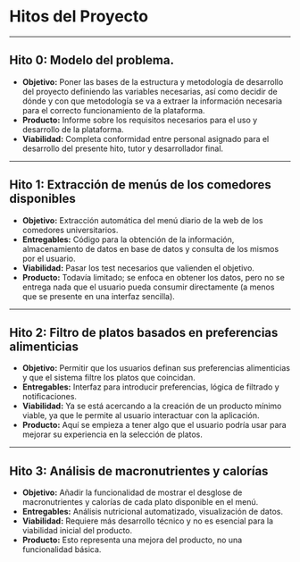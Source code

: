 # Hitos del Proyecto

---

## Hito 0: Modelo del problema.
- **Objetivo:** Poner las bases de la estructura y metodología de desarrollo del proyecto definiendo las variables necesarias, así como decidir de dónde y con que metodología se va a extraer la información necesaria para el correcto funcionamiento de la plataforma.
- **Producto:** Informe sobre los requisitos necesarios para el uso y desarrollo de la plataforma.
- **Viabilidad:** Completa conformidad entre personal asignado para el desarrollo del presente hito, tutor y desarrollador final.

---

## Hito 1: Extracción de menús de los comedores disponibles
- **Objetivo:** Extracción automática del menú diario de la web de los comedores universitarios.
- **Entregables:** Código para la obtención de la información, almacenamiento de datos en base de datos y consulta de los mismos por el usuario.
- **Viabilidad:** Pasar los test necesarios que valienden el objetivo.
- **Producto:** Todavía limitado; se enfoca en obtener los datos, pero no se entrega nada que el usuario pueda consumir directamente (a menos que se presente en una interfaz sencilla).

---

## Hito 2: Filtro de platos basados en preferencias alimenticias
- **Objetivo:** Permitir que los usuarios definan sus preferencias alimenticias y que el sistema filtre los platos que coincidan.
- **Entregables:** Interfaz para introducir preferencias, lógica de filtrado y notificaciones.
- **Viabilidad:** Ya se está acercando a la creación de un producto mínimo viable, ya que le permite al usuario interactuar con la aplicación.
- **Producto:** Aquí se empieza a tener algo que el usuario podría usar para mejorar su experiencia en la selección de platos.

---

## Hito 3: Análisis de macronutrientes y calorías
- **Objetivo:** Añadir la funcionalidad de mostrar el desglose de macronutrientes y calorías de cada plato disponible en el menú.
- **Entregables:** Análisis nutricional automatizado, visualización de datos.
- **Viabilidad:** Requiere más desarrollo técnico y no es esencial para la viabilidad inicial del producto.
- **Producto:** Esto representa una mejora del producto, no una funcionalidad básica.
